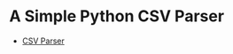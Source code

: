 # A Simple Python CSV Parser
- [CSV Parser](https://github.com/jcnghm/Python_CSV_Parser/blob/master/csv_parser.py)
